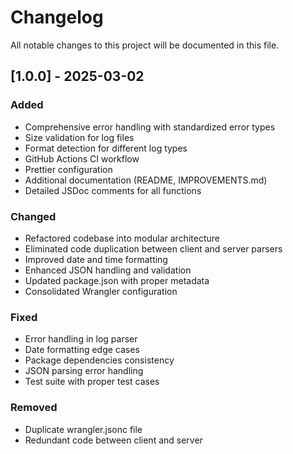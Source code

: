 # Changelog

All notable changes to this project will be documented in this file.

## [1.0.0] - 2025-03-02

### Added
- Comprehensive error handling with standardized error types
- Size validation for log files
- Format detection for different log types
- GitHub Actions CI workflow
- Prettier configuration
- Additional documentation (README, IMPROVEMENTS.md)
- Detailed JSDoc comments for all functions

### Changed
- Refactored codebase into modular architecture
- Eliminated code duplication between client and server parsers
- Improved date and time formatting
- Enhanced JSON handling and validation
- Updated package.json with proper metadata
- Consolidated Wrangler configuration

### Fixed
- Error handling in log parser
- Date formatting edge cases
- Package dependencies consistency
- JSON parsing error handling
- Test suite with proper test cases

### Removed
- Duplicate wrangler.jsonc file
- Redundant code between client and server